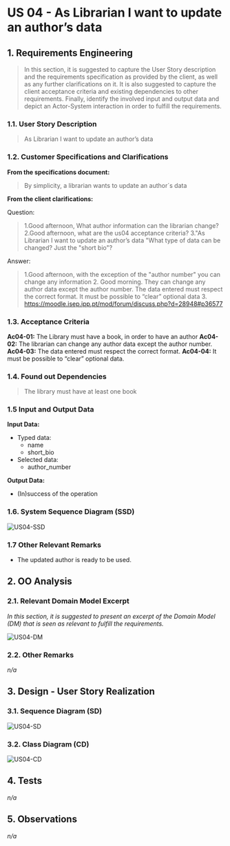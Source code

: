 # US 04 - As Librarian I want to update an author’s data

## 1. Requirements Engineering

>In this section, it is suggested to capture the User Story description and the requirements specification as provided by the client, as well as any further clarifications on it. It is also suggested to capture the client acceptance criteria and existing dependencies to other requirements. Finally, identify the involved input and output data and depict an Actor-System interaction in order to fulfill the requirements.

### 1.1. User Story Description

>As Librarian I want to update an author’s data

### 1.2. Customer Specifications and Clarifications

**From the specifications document:**

> By simplicity, a librarian wants to update an author´s data

**From the client clarifications:**

Question:
>1.Good afternoon, What author information can the librarian change?
>2.Good afternoon, what are the us04 acceptance criteria?
>3."As Librarian I want to update an author’s data "What type of data can be changed? Just the "short bio"?

Answer:
>1.Good afternoon, with the exception of the "author number" you can change any information
>2. Good morning. They can change any author data except the author number. 
The data entered must respect the correct format. It must be possible to “clear” optional data
>3. https://moodle.isep.ipp.pt/mod/forum/discuss.php?d=28948#p36577

### 1.3. Acceptance Criteria

**Ac04-01:** The Library must have a book, in order to have an author
**Ac04-02:** The librarian can change any author data except the author number.
**Ac04-03:** The data entered must respect the correct format.
**Ac04-04:** It must be possible to “clear” optional data.

### 1.4. Found out Dependencies

>The library must have at least one book

### 1.5 Input and Output Data

**Input Data:**

* Typed data:
    * name
    * short_bio 
* Selected data:
    * author_number

**Output Data:**

* (In)success of the operation

### 1.6. System Sequence Diagram (SSD)

![US04-SSD](US04-SSD.svg)

### 1.7 Other Relevant Remarks

* The updated author is ready to be used.

## 2. OO Analysis

### 2.1. Relevant Domain Model Excerpt

_In this section, it is suggested to present an excerpt of the Domain Model (DM) that is seen as relevant to fulfill the requirements._

![US04-DM](US04-DM.svg)

### 2.2. Other Remarks

_n/a_

## 3. Design - User Story Realization

### 3.1. Sequence Diagram (SD)

![US04-SD](US04-SD.svg)

### 3.2. Class Diagram (CD)

![US04-CD](US04-CD.svg)

## 4. Tests

_n/a_

## 5. Observations

_n/a_
